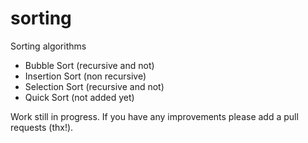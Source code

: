# sorting
Sorting algorithms

- Bubble Sort (recursive and not)
- Insertion Sort (non recursive)
- Selection Sort (recursive and not)
- Quick Sort (not added yet)

Work still in progress.
If you have any improvements please add a pull requests (thx!).
